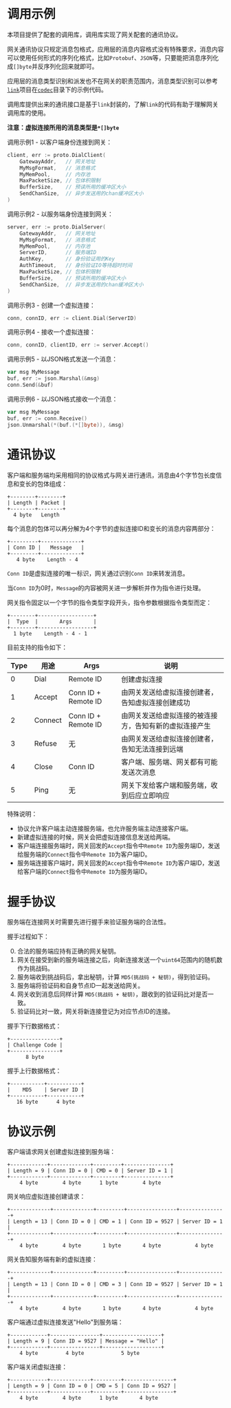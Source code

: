 调用示例
=======

本项目提供了配套的调用库，调用库实现了网关配套的通讯协议。

网关通讯协议只规定消息包格式，应用层的消息内容格式没有特殊要求，消息内容可以使用任何形式的序列化格式，比如`Protobuf`、`JSON`等，只要能把消息序列化成`[]byte`并反序列化回来就即可。

应用层的消息类型识别和派发也不在网关的职责范围内，消息类型识别可以参考[`link`](https://github.com/funny/link)项目在[`codec`](https://github.com/funny/link/tree/master/codec)目录下的示例代码。

调用库提供出来的通讯接口是基于`link`封装的，了解`link`的代码有助于理解网关调用库的使用。

**注意：虚拟连接所用的消息类型是`*[]byte`**

调用示例1 - 以客户端身份连接到网关：

```go
client, err := proto.DialClient(
	GatewayAddr,   // 网关地址
	MyMsgFormat,   // 消息格式
	MyMemPool,     // 内存池
	MaxPacketSize, // 包体积限制
	BufferSize,    // 预读所用的缓冲区大小
	SendChanSize,  // 异步发送用的chan缓冲区大小
)
```

调用示例2 - 以服务端身份连接到网关：

```go
server, err := proto.DialServer(
	GatewayAddr,   // 网关地址
	MyMsgFormat,   // 消息格式
	MyMemPool,     // 内存池
	ServerID,      // 服务端ID
	AuthKey,       // 身份验证用的Key
	AuthTimeout,   // 身份验证IO等待超时时间
	MaxPacketSize, // 包体积限制
	BufferSize,    // 预读所用的缓冲区大小
	SendChanSize,  // 异步发送用的chan缓冲区大小
)
```

调用示例3 - 创建一个虚拟连接：

```go
conn, connID, err := client.Dial(ServerID)
```

调用示例4 - 接收一个虚拟连接：

```go
conn, connID, clientID, err := server.Accept()
```

调用示例5 - 以JSON格式发送一个消息：

```go
var msg MyMessage
buf, err := json.Marshal(&msg)
conn.Send(&buf)
```

调用示例6 - 以JSON格式接收一个消息：

```go
var msg MyMessage
buf, err := conn.Receive()
json.Unmarshal(*(buf.(*[]byte)), &msg)
```

通讯协议
=======

客户端和服务端均采用相同的协议格式与网关进行通讯，消息由4个字节包长度信息和变长的包体组成：

```
+--------+--------+
| Length | Packet |
+--------+--------+
  4 byte   Length
```

每个消息的包体可以再分解为4个字节的虚拟连接ID和变长的消息内容两部分：

```
+---------+-------------+
| Conn ID |   Message   |
+---------+-------------+
   4 byte    Length - 4
```

`Conn ID`是虚拟连接的唯一标识，网关通过识别`Conn ID`来转发消息。

当`Conn ID`为0时，`Message`的内容被网关进一步解析并作为指令进行处理。

网关指令固定以一个字节的指令类型字段开头，指令参数根据指令类型而定：

```
+--------+------------------+
|  Type  |       Args       |
+--------+------------------+
  1 byte    Length - 4 - 1
```

目前支持的指令如下：

| **Type** | **用途** | **Args** | **说明** |
| ---- | ---- | ---- | ---- |
| 0 | Dial | Remote ID | 创建虚拟连接 |
| 1 | Accept | Conn ID + Remote ID | 由网关发送给虚拟连接创建者，告知虚拟连接创建成功 |
| 2 | Connect | Conn ID + Remote ID | 由网关发送给虚拟连接的被连接方，告知有新的虚拟连接产生 |
| 3 | Refuse | 无 | 由网关发送给虚拟连接创建者，告知无法连接到远端 |
| 4 | Close | Conn ID | 客户端、服务端、网关都有可能发送次消息 |
| 5 | Ping | 无 | 网关下发给客户端和服务端，收到后应立即响应 |

特殊说明：

+ 协议允许客户端主动连接服务端，也允许服务端主动连接客户端。
+ 新建虚拟连接的时候，网关会把虚拟连接信息发送给两端。
+ 客户端连接服务端时，网关回发的`Accept`指令中`Remote ID`为服务端ID，发送给服务端的`Connect`指令中`Remote ID`为客户端ID。
+ 服务端连接客户端时，网关回发的`Accept`指令中`Remote ID`为客户端ID，发送给客户端的`Connect`指令中`Remote ID`为服务端ID。

握手协议
=======

服务端在连接网关时需要先进行握手来验证服务端的合法性。

握手过程如下：

0. 合法的服务端应持有正确的网关秘钥。
1. 网关在接受到新的服务端连接之后，向新连接发送一个`uint64`范围内的随机数作为挑战码。
2. 服务端收到挑战码后，拿出秘钥，计算 `MD5(挑战码 + 秘钥)`，得到验证码。
3. 服务端将验证码和自身节点ID一起发送给网关。
4. 网关收到消息后同样计算 `MD5(挑战码 + 秘钥)`，跟收到的验证码比对是否一致。
5. 验证码比对一致，网关将新连接登记为对应节点ID的连接。

握手下行数据格式：

```
+----------------+
| Challenge Code |
+----------------+
      8 byte
```

握手上行数据格式：

```
+-----------+-----------+
|    MD5    | Server ID |
+-----------+-----------+
   16 byte      4 byte
```

协议示例
=======

客户端请求网关创建虚拟连接到服务端：

```
+------------+-------------+---------+---------------+
| Length = 9 | Conn ID = 0 | CMD = 0 | Server ID = 1 |
+------------+-------------+---------+---------------+
	4 byte        4 byte      1 byte        4 byte
```

网关响应虚拟连接创建请求：

```
+-------------+-------------+---------+----------------+---------------+
| Length = 13 | Conn ID = 0 | CMD = 1 | Conn ID = 9527 | Server ID = 1 |
+-------------+-------------+---------+----------------+---------------+
	4 byte        4 byte       1 byte       4 byte           4 byte
```

网关告知服务端有新的虚拟连接：

```
+-------------+-------------+---------+----------------+---------------+
| Length = 13 | Conn ID = 0 | CMD = 3 | Conn ID = 9527 | Server ID = 1 |
+-------------+-------------+---------+----------------+---------------+
	4 byte        4 byte       1 byte       4 byte           4 byte
```

客户端通过虚拟连接发送"Hello"到服务端：

```
+------------+----------------+-------------------+
| Length = 9 | Conn ID = 9527 | Message = "Hello" |
+------------+----------------+-------------------+
	4 byte         4 byte            5 byte
```

客户端关闭虚拟连接：

```
+------------+-------------+---------+----------------+
| Length = 9 | Conn ID = 0 | CMD = 5 | Conn ID = 9527 |
+------------+-------------+---------+----------------+
	4 byte        4 byte      1 byte       4 byte
```
